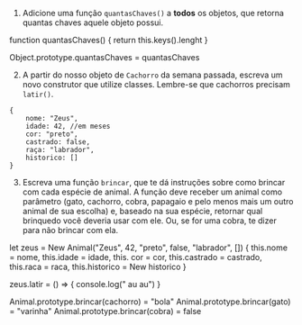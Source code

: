 1. Adicione uma função `quantasChaves()` a **todos** os objetos, que retorna quantas chaves aquele objeto possui.

function quantasChaves() {
return this.keys().lenght
}

Object.prototype.quantasChaves = quantasChaves

2. A partir do nosso objeto de `Cachorro` da semana passada, escreva um novo construtor que utilize classes. Lembre-se que cachorros precisam `latir()`.

```
{
    nome: "Zeus",
    idade: 42, //em meses
    cor: "preto",
    castrado: false,
    raça: "labrador",
    historico: []
}
```

3. Escreva uma função `brincar`, que te dá instruções sobre como brincar com cada espécie de animal. A função deve receber um animal como parâmetro (gato, cachorro, cobra, papagaio e pelo menos mais um outro animal de sua escolha) e, baseado na sua espécie, retornar qual brinquedo você deveria usar com ele. Ou, se for uma cobra, te dizer para não brincar com ela.

let zeus = New Animal("Zeus", 42, "preto", false, "labrador", []) {
this.nome = nome,
this.idade = idade,
this. cor = cor,
this.castrado = castrado,
this.raca = raca,
this.historico = New historico
}

zeus.latir = () => {
console.log(" au au")
}

Animal.prototype.brincar(cachorro) = "bola"
Animal.prototype.brincar(gato) = "varinha"
Animal.prototype.brincar(cobra) = false
